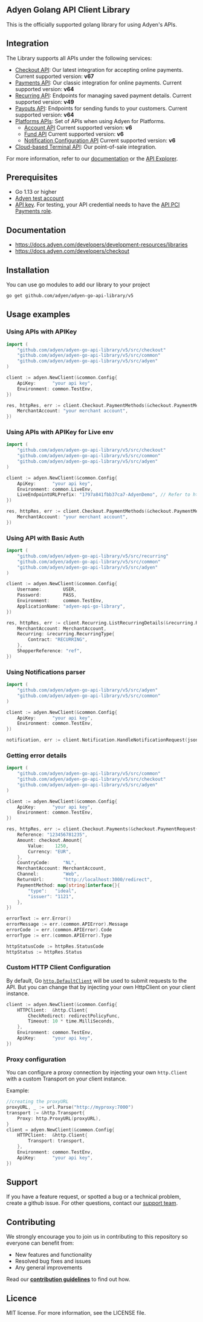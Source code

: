 ## Adyen Golang API Client Library

This is the officially supported golang library for using Adyen's APIs.

## Integration

The Library supports all APIs under the following services:

* [Checkout API](https://docs.adyen.com/api-explorer/#/CheckoutService/v67/overview): Our latest integration for accepting online payments. Current supported version: **v67**
* [Payments API](https://docs.adyen.com/api-explorer/#/Payment/v64/overview): Our classic integration for online payments. Current supported version: **v64**
* [Recurring API](https://docs.adyen.com/api-explorer/#/Recurring/v49/overview): Endpoints for managing saved payment details. Current supported version: **v49**
* [Payouts API](https://docs.adyen.com/api-explorer/#/Payout/v64/overview): Endpoints for sending funds to your customers. Current supported version: **v64**
* [Platforms APIs](https://docs.adyen.com/platforms/api): Set of APIs when using Adyen for Platforms.
    * [Account API](https://docs.adyen.com/api-explorer/#/Account/v6/overview) Current supported version: **v6**
    * [Fund API](https://docs.adyen.com/api-explorer/#/Fund/v6/overview) Current supported version: **v6**
    * [Notification Configuration API](https://docs.adyen.com/api-explorer/#/NotificationConfigurationService/v6/overview) Current supported version: **v6**
* [Cloud-based Terminal API](https://docs.adyen.com/point-of-sale/terminal-api-reference): Our point-of-sale integration.

For more information, refer to our [documentation](https://docs.adyen.com/) or the [API Explorer](https://docs.adyen.com/api-explorer/).

## Prerequisites

-   Go 1.13 or higher
-   [Adyen test account](https://docs.adyen.com/get-started-with-adyen)
-   [API key](https://docs.adyen.com/development-resources/api-credentials#generate-api-key). For testing, your API credential needs to have the [API PCI Payments role](https://docs.adyen.com/development-resources/api-credentials#roles).


## Documentation

-   https://docs.adyen.com/developers/development-resources/libraries
-   https://docs.adyen.com/developers/checkout

## Installation

You can use go modules to add our library to your project

```bash
go get github.com/adyen/adyen-go-api-library/v5
```

## Usage examples

### Using APIs with APIKey

```go
import (
	"github.com/adyen/adyen-go-api-library/v5/src/checkout"
	"github.com/adyen/adyen-go-api-library/v5/src/common"
	"github.com/adyen/adyen-go-api-library/v5/src/adyen"
)

client := adyen.NewClient(&common.Config{
    ApiKey:      "your api key",
    Environment: common.TestEnv,
})

res, httpRes, err := client.Checkout.PaymentMethods(&checkout.PaymentMethodsRequest{
    MerchantAccount: "your merchant account",
})
```

### Using APIs with APIKey for Live env

```go
import (
    "github.com/adyen/adyen-go-api-library/v5/src/checkout"
    "github.com/adyen/adyen-go-api-library/v5/src/common"
    "github.com/adyen/adyen-go-api-library/v5/src/adyen"
)

client := adyen.NewClient(&common.Config{
    ApiKey:      "your api key",
    Environment: common.LiveEnv,
    LiveEndpointURLPrefix: "1797a841fbb37ca7-AdyenDemo", // Refer to https://docs.adyen.com/development-resources/live-endpoints#live-url-prefix
})

res, httpRes, err := client.Checkout.PaymentMethods(&checkout.PaymentMethodsRequest{
    MerchantAccount: "your merchant account",
})
```

### Using API with Basic Auth

```go
import (
    "github.com/adyen/adyen-go-api-library/v5/src/recurring"
    "github.com/adyen/adyen-go-api-library/v5/src/common"
    "github.com/adyen/adyen-go-api-library/v5/src/adyen"
)

client := adyen.NewClient(&common.Config{
    Username:        USER,
    Password:        PASS,
    Environment:     common.TestEnv,
    ApplicationName: "adyen-api-go-library",
})

res, httpRes, err := client.Recurring.ListRecurringDetails(&recurring.RecurringDetailsRequest{
    MerchantAccount: MerchantAccount,
    Recurring: &recurring.RecurringType{
        Contract: "RECURRING",
    },
    ShopperReference: "ref",
})
```

### Using Notifications parser

```go
import (
    "github.com/adyen/adyen-go-api-library/v5/src/adyen"
    "github.com/adyen/adyen-go-api-library/v5/src/common"
)

client := adyen.NewClient(&common.Config{
    ApiKey:      "your api key",
    Environment: common.TestEnv,
})

notification, err := client.Notification.HandleNotificationRequest(jsonRequestString)
```

### Getting error details

```go
import (
	"github.com/adyen/adyen-go-api-library/v5/src/common"
	"github.com/adyen/adyen-go-api-library/v5/src/checkout"
	"github.com/adyen/adyen-go-api-library/v5/src/adyen"
)

client := adyen.NewClient(&common.Config{
    ApiKey:      "your api key",
    Environment: common.TestEnv,
})

res, httpRes, err := client.Checkout.Payments(&checkout.PaymentRequest{
    Reference: "123456781235",
    Amount: checkout.Amount{
        Value:    1250,
        Currency: "EUR",
    },
    CountryCode:     "NL",
    MerchantAccount: MerchantAccount,
    Channel:         "Web",
    ReturnUrl:       "http://localhost:3000/redirect",
    PaymentMethod: map[string]interface{}{
        "type":   "ideal",
        "issuer": "1121",
    },
})

errorText := err.Error()
errorMessage := err.(common.APIError).Message
errorCode := err.(common.APIError).Code
errorType := err.(common.APIError).Type

httpStatusCode := httpRes.StatusCode
httpStatus := httpRes.Status
```

### Custom HTTP Client Configuration

By default, Go [`http.DefaultClient`](https://golang.org/pkg/net/http/) will be used to submit requests to the API. But you can change that by injecting your own HttpClient on your client instance.

```go
client := adyen.NewClient(&common.Config{
    HTTPClient:  &http.Client{
        CheckRedirect: redirectPolicyFunc,
        Timeout: 10 * time.MilliSeconds,
    },
    Environment: common.TestEnv,
    ApiKey:      "your api key",
})
```

### Proxy configuration

You can configure a proxy connection by injecting your own `http.Client` with a custom Transport on your client instance.

Example:

```go
//creating the proxyURL
proxyURL, _ := url.Parse("http://myproxy:7000")
transport := &http.Transport{
    Proxy: http.ProxyURL(proxyURL),
}
client = adyen.NewClient(&common.Config{
    HTTPClient:  &http.Client{
        Transport: transport,
    },
    Environment: common.TestEnv,
    ApiKey:      "your api key",
})
```

## Support

If you have a feature request, or spotted a bug or a technical problem, create a github issue. 
For other questions, contact our [support team](https://support.adyen.com/hc/en-us/requests/new?ticket_form_id=360000705420).

## Contributing

We strongly encourage you to join us in contributing to this repository so everyone can benefit from:

-   New features and functionality
-   Resolved bug fixes and issues
-   Any general improvements

Read our [**contribution guidelines**](CONTRIBUTING.md) to find out how.

## Licence

MIT license. For more information, see the LICENSE file.
